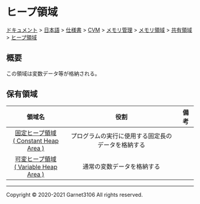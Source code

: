 # ヒープ領域

[ドキュメント](../../../../../../../index.md) > [日本語](../../../../../../index.md) > [仕様書](../../../../../index.md) > [CVM](../../../../index.md) > [メモリ管理](../../../index.md) > [メモリ領域](../../index.md) > [共有領域](../index.md) > [ヒープ領域](./index.md)

## 概要

この領域は変数データ等が格納される。

## 保有領域

|領域名|役割|備考|
|:-:|:-:|:-:|
|[固定ヒープ領域<br>( Constant Heap Area )](./constant/index.md)|プログラムの実行に使用する固定長のデータを格納する||
|[可変ヒープ領域<br>( Variable Heap Area )](./variable/index.md)|通常の変数データを格納する||

---

Copyright © 2020-2021 Garnet3106 All rights reserved.
